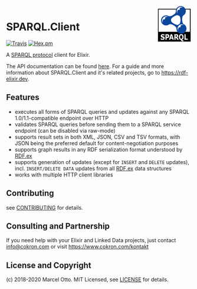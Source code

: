 <img src="sparql-logo.png" align="right" />

# SPARQL.Client

[![Travis](https://img.shields.io/travis/rdf-elixir/sparql_client.svg?style=flat-square)](https://travis-ci.org/rdf-elixir/sparql_client)
[![Hex.pm](https://img.shields.io/hexpm/v/sparql_client.svg?style=flat-square)](https://hex.pm/packages/sparql_client)


A [SPARQL protocol](https://www.w3.org/TR/sparql11-protocol/) client for Elixir.

The API documentation can be found [here](https://hexdocs.pm/sparql_client/). For a guide and more information about SPARQL.Client and it's related projects, go to <https://rdf-elixir.dev>.


## Features

- executes all forms of SPARQL queries and updates against any SPARQL 1.0/1.1-compatible endpoint over HTTP
- validates SPARQL queries before sending them to a SPARQL service endpoint (can be disabled via raw-mode) 
- supports result sets in both XML, JSON, CSV and TSV formats, with JSON being the preferred default for content-negotiation purposes
- supports graph results in any RDF serialization format understood by [RDF.ex]
- supports generation of updates (except for `INSERT` and `DELETE` updates), incl. `INSERT/DELETE DATA` updates from all [RDF.ex] data structures   
- works with multiple HTTP client libraries


## Contributing

see [CONTRIBUTING](CONTRIBUTING.md) for details.


## Consulting and Partnership

If you need help with your Elixir and Linked Data projects, just contact <info@cokron.com> or visit <https://www.cokron.com/kontakt>


## License and Copyright

(c) 2018-2020 Marcel Otto. MIT Licensed, see [LICENSE](LICENSE.md) for details.


[SPARQL.Client]:        https://hex.pm/packages/sparql_client
[SPARQL.ex]:            https://hex.pm/packages/sparql
[RDF.ex]:               https://hex.pm/packages/rdf
